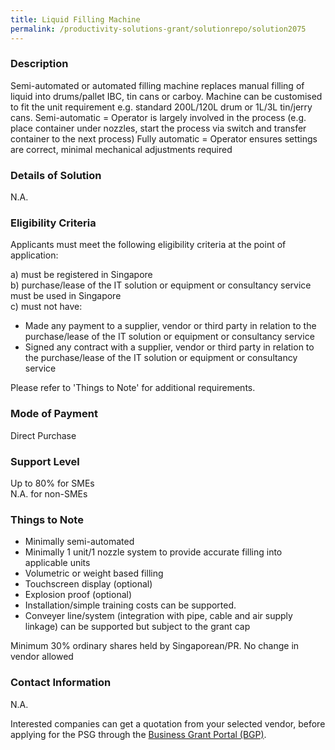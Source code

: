 ```yaml
---
title: Liquid Filling Machine
permalink: /productivity-solutions-grant/solutionrepo/solution2075
---
```


### Description

Semi-automated or automated filling machine replaces manual filling of liquid into drums/pallet IBC, tin cans or carboy. Machine can be customised to fit the unit requirement e.g. standard 200L/120L drum or 1L/3L tin/jerry cans.
Semi-automatic = Operator is largely involved in the process (e.g. place container under nozzles, start the process via switch and transfer container to the next process)
Fully automatic = Operator ensures settings are correct, minimal mechanical adjustments required 

### Details of Solution

N.A.

### Eligibility Criteria

Applicants must meet the following eligibility criteria at the point of application:

a) must be registered in Singapore <br>
b) purchase/lease of the IT solution or equipment or consultancy service must be used in Singapore <br>
c) must not have:
- Made any payment to a supplier, vendor or third party in relation to the purchase/lease of the IT solution or equipment or consultancy service
- Signed any contract with a supplier, vendor or third party in relation to the purchase/lease of the IT solution or equipment or consultancy service

Please refer to 'Things to Note' for additional requirements.

### Mode of Payment
Direct Purchase

### Support Level
Up to 80% for SMEs <br>
N.A. for non-SMEs

### Things to Note
- Minimally semi-automated
- Minimally 1 unit/1 nozzle system to provide accurate filling into applicable units
- Volumetric or weight based filling
- Touchscreen display (optional)
- Explosion proof (optional)
- Installation/simple training costs can be supported.
- Conveyer line/system (integration with pipe, cable and air supply linkage) can be supported but subject to the grant cap

Minimum 30% ordinary shares held by Singaporean/PR. No change in vendor allowed

### Contact Information
N.A.

Interested companies can get a quotation from your selected vendor, before applying for the PSG through the <a target='_blank' rel='noopener' href='https://www.businessgrants.gov.sg/'>Business Grant Portal (BGP)</a>.
